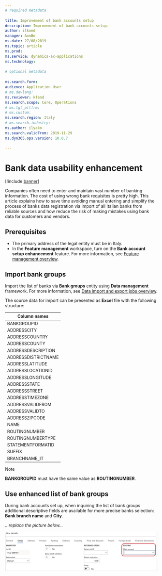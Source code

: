 ```yaml
---
# required metadata

title: Improvement of bank accounts setup
description: Improvement of bank accounts setup.
author: ilkond
manager: AnnBe
ms.date: 27/08/2019
ms.topic: article
ms.prod: 
ms.service: dynamics-ax-applications
ms.technology: 

# optional metadata

ms.search.form: 
audience: Application User
# ms.devlang: 
ms.reviewer: kfend
ms.search.scope: Core, Operations
# ms.tgt_pltfrm: 
# ms.custom: 
ms.search.region: Italy
# ms.search.industry: 
ms.author: ilyako
ms.search.validFrom: 2019-11-29
ms.dyn365.ops.version: 10.0.7

---
```


# Bank data usability enhancement

[!include [banner](../includes/banner.md)]

Companies often need to enter and maintain vast number of banking information. The cost of using wrong bank requisites is pretty high.
This article explains how to save time avoiding manual entering and simplify the process of banks data registration via import of all Italian banks from reliable sources and how reduce the risk of making mistakes using bank data for customers and vendors.

## Prerequisites

- The primary address of the legal entity must be in Italy.
- In the **Feature management** workspace, turn on the **Bank account setup enhancement** feature. For more information, see [Feature management overview](../../fin-and-ops/get-started/feature-management/feature-management-overview.md).

## Import bank groups

Import the list of banks via **Bank groups** entity using **Data management** framework.
For more information, see [Data import and export jobs overview](https://docs.microsoft.com/en-us/dynamics365/unified-operations/dev-itpro/data-entities/data-import-export-job?toc=/fin-and-ops/toc.json).

The source data for import can be presented as **Excel** file with the following structure:

| Column names        |
|---------------------|
| BANKGROUPID         |
| ADDRESSCITY         |
| ADDRESSCOUNTRY      |
| ADDRESSCOUNTY       |
| ADDRESSDESCRIPTION  |
| ADDRESSDISTRICTNAME |
| ADDRESSLATITUDE     |
| ADDRESSLOCATIONID   |
| ADDRESSLONGITUDE    |
| ADDRESSSTATE        |
| ADDRESSSTREET       |
| ADDRESSTIMEZONE     |
| ADDRESSVALIDFROM    |
| ADDRESSVALIDTO      |
| ADDRESSZIPCODE      |
| NAME                |
| ROUTINGNUMBER       |
| ROUTINGNUMBERTYPE   |
| STATEMENTFORMATID   |
| SUFFIX              |
| BRANCHNAME_IT       |

> [!NOTE]
> **BANKGROUPID** must have the same value as **ROUTINGNUMBER**.



## Use enhanced list of bank groups

During bank accounts set up, when inquiring the list of bank groups additional descriptive fields are available for more precise banks selection: **Bank branch name** and **City**.

*...replace the picture below...*

![Clearing the main account](media/emea-ita-exil-separate-account-credit-pic2.JPG)


